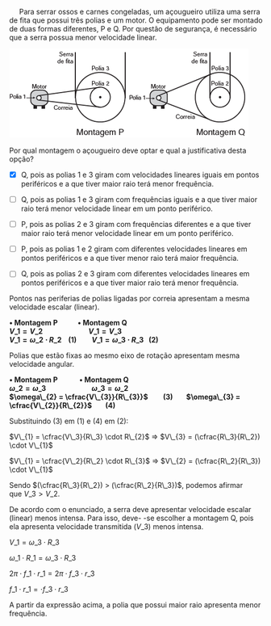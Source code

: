 

     Para serrar ossos e carnes congeladas, um açougueiro utiliza uma serra de fita que possui três polias e um motor. O equipamento pode ser montado de duas formas diferentes, P e Q. Por questão de segurança, é necessário que a serra possua menor velocidade linear.

![](1a4a362a-75e4-b199-5844-65cc1ab6df9b.png)

Por qual montagem o açougueiro deve optar e qual a justificativa desta opção?



- [x] Q, pois as polias 1 e 3 giram com velocidades lineares iguais em pontos periféricos e a que tiver maior raio terá menor frequência.
- [ ] Q, pois as polias 1 e 3 giram com frequências iguais e a que tiver maior raio terá menor velocidade linear em um ponto periférico.
- [ ] P, pois as polias 2 e 3 giram com frequências diferentes e a que tiver maior raio terá menor velocidade linear em um ponto periférico.
- [ ] P, pois as polias 1 e 2 giram com diferentes velocidades lineares em pontos periféricos e a que tiver menor raio terá maior frequência.
- [ ] Q, pois as polias 2 e 3 giram com diferentes velocidades lineares em pontos periféricos e a que tiver maior raio terá menor frequência.


Pontos nas periferias de polias ligadas por correia apresentam a mesma velocidade escalar (linear).

**• Montagem P            • Montagem Q\
$V\_{1} = V\_{2}$**                       **$V\_{1} = V\_{3}$**\
**$V\_{1} = \omega\_{2} \cdot R\_{2}$    (1)         **$V\_{1} = \omega\_{3} \cdot R\_{3}$   (2)****

Polias que estão fixas ao mesmo eixo de rotação apresentam mesma velocidade angular.

**• Montagem P             • Montagem Q\
$\omega\_{2} = \omega\_{3}$**                       **$\omega\_{3} = \omega\_{2}$**\
**$\omega\_{2} = \cfrac{V\_{3}}{R\_{3}}$         (3)        **$\omega\_{3} = \cfrac{V\_{2}}{R\_{2}}$        (4)****

Substituindo (3) em (1) e (4) em (2):

$V\_{1} = \cfrac{V\_3}{R\_3} \cdot R\_{2}$ => $V\_{3} = (\cfrac{R\_3}{R\_2}) \cdot V\_{1}$

$V\_{1} = \cfrac{V\_2}{R\_2} \cdot R\_{3}$ => $V\_{2} = (\cfrac{R\_2}{R\_3}) \cdot V\_{1}$

Sendo $(\cfrac{R\_3}{R\_2}) > (\cfrac{R\_2}{R\_3})$, podemos afirmar que $V\_3 > V\_2$.

De acordo com o enunciado, a serra deve apresentar velocidade escalar (linear) menos intensa. Para isso, deve- -se escolher a montagem Q, pois ela apresenta velocidade transmitida $(V\_3)$ menos intensa.

$V\_{1} = \omega\_{3} \cdot R\_{3}$

$​​​​\omega\_{1} \cdot R\_{1} = ​​​​\omega\_{3} \cdot R\_{3}$

$2\pi \cdot f\_1 \cdot r\_1 = 2\pi \cdot f\_3 \cdot r\_3$

$f\_1 \cdot r\_1 = \cdot f\_3 \cdot r\_3$

A partir da expressão acima, a polia que possui maior raio apresenta menor frequência.

        